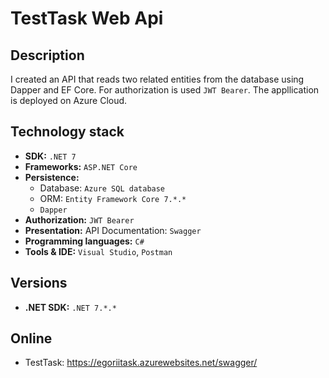 # TestTask Web Api

## Description

I created an API that reads two related entities from the database using Dapper and EF Core. 
For authorization is used `JWT Bearer`.
The appllication is deployed on Azure Cloud.

## Technology stack

- **SDK:** `.NET 7`
- **Frameworks:** `ASP.NET Core`
- **Persistence:**
    - Database: `Azure SQL database`
    - ORM: `Entity Framework Core 7.*.*`
    - `Dapper`
- **Authorization:** `JWT Bearer`
- **Presentation:** API Documentation: `Swagger`
- **Programming languages:** `C#`
- **Tools & IDE:** `Visual Studio`, `Postman`

## Versions

- **.NET SDK:** `.NET 7.*.*`

## Online

- TestTask: https://egoriitask.azurewebsites.net/swagger/
